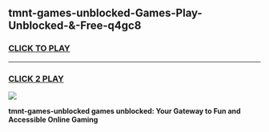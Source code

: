 
## tmnt-games-unblocked-Games-Play-Unblocked-&-Free-q4gc8
<h3>
<a href="https://premium76.site?title=tmnt-games-unblocked&ref=24A">CLICK TO PLAY</a></h3>
<hr>

<h3>
<a href="https://premium76.site?title=tmnt-games-unblocked&ref=24A">CLICK 2 PLAY</a>
  
</h3>

<a href="https://premium76.site?title=tmnt-games-unblocked&ref=24A"><img src="https://clearcache.store/games.png"></a>


**tmnt-games-unblocked games unblocked: Your Gateway to Fun and Accessible Online Gaming**
